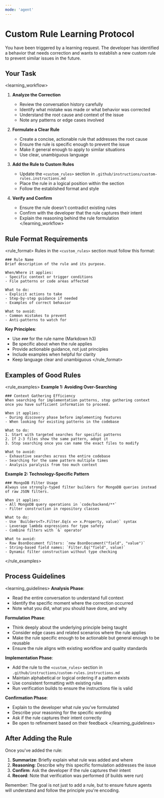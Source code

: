 ```yaml
---
mode: 'agent'
---
```

# Custom Rule Learning Protocol

You have been triggered by a learning request. The developer has identified a behavior that needs correction and wants to establish a new custom rule to prevent similar issues in the future.

## Your Task

<learning_workflow>
1. **Analyze the Correction**
   - Review the conversation history carefully
   - Identify what mistake was made or what behavior was corrected
   - Understand the root cause and context of the issue
   - Note any patterns or edge cases involved

2. **Formulate a Clear Rule**
   - Create a concise, actionable rule that addresses the root cause
   - Ensure the rule is specific enough to prevent the issue
   - Make it general enough to apply to similar situations
   - Use clear, unambiguous language

3. **Add the Rule to Custom Rules**
   - Update the `<custom_rules>` section in `.github/instructions/custom-rules.instructions.md`
   - Place the rule in a logical position within the section
   - Follow the established format and style

4. **Verify and Confirm**
   - Ensure the rule doesn't contradict existing rules
   - Confirm with the developer that the rule captures their intent
   - Explain the reasoning behind the rule formulation
</learning_workflow>

## Rule Format Requirements

<rule_format>
Rules in the `<custom_rules>` section must follow this format:

```
### Rule Name
Brief description of the rule and its purpose.

When/Where it applies:
- Specific context or trigger conditions
- File patterns or code areas affected

What to do:
- Explicit actions to take
- Step-by-step guidance if needed
- Examples of correct behavior

What to avoid:
- Common mistakes to prevent
- Anti-patterns to watch for
```

**Key Principles**:
- Use `###` for the rule name (Markdown h3)
- Be specific about when the rule applies
- Provide actionable guidance, not just principles
- Include examples when helpful for clarity
- Keep language clear and unambiguous
</rule_format>

## Examples of Good Rules

<rule_examples>
**Example 1: Avoiding Over-Searching**
```
### Context Gathering Efficiency
When searching for implementation patterns, stop gathering context once you have sufficient information to proceed.

When it applies:
- During discovery phase before implementing features
- When looking for existing patterns in the codebase

What to do:
1. Start with targeted searches for specific patterns
2. If 2-3 files show the same pattern, adopt it
3. Stop searching once you can name the exact files to modify

What to avoid:
- Exhaustive searches across the entire codebase
- Searching for the same pattern multiple times
- Analysis paralysis from too much context
```

**Example 2: Technology-Specific Pattern**
```
### MongoDB Filter Usage
Always use strongly-typed filter builders for MongoDB queries instead of raw JSON filters.

When it applies:
- All MongoDB query operations in `code/backend/**`
- Filter construction in repository classes

What to do:
- Use `Builders<T>.Filter.Eq(x => x.Property, value)` syntax
- Leverage lambda expressions for type safety
- Combine filters with `&` operator

What to avoid:
- Raw BsonDocument filters: `new BsonDocument("field", "value")`
- String-based field names: `Filter.Eq("field", value)`
- Dynamic filter construction without type checking
```
</rule_examples>

## Process Guidelines

<learning_guidelines>
**Analysis Phase**:
- Read the entire conversation to understand full context
- Identify the specific moment where the correction occurred
- Note what you did, what you should have done, and why

**Formulation Phase**:
- Think deeply about the underlying principle being taught
- Consider edge cases and related scenarios where the rule applies
- Make the rule specific enough to be actionable but general enough to be reusable
- Ensure the rule aligns with existing workflow and quality standards

**Implementation Phase**:
- Add the rule to the `<custom_rules>` section in `.github/instructions/custom-rules.instructions.md`
- Maintain alphabetical or logical ordering if a pattern exists
- Use consistent formatting with existing rules
- Run verification builds to ensure the instructions file is valid

**Confirmation Phase**:
- Explain to the developer what rule you've formulated
- Describe your reasoning for the specific wording
- Ask if the rule captures their intent correctly
- Be open to refinement based on their feedback
</learning_guidelines>

## After Adding the Rule

Once you've added the rule:

1. **Summarize**: Briefly explain what rule was added and where
2. **Reasoning**: Describe why this specific formulation addresses the issue
3. **Confirm**: Ask the developer if the rule captures their intent
4. **Record**: Note that verification was performed (if builds were run)

Remember: The goal is not just to add a rule, but to ensure future agents will understand and follow the principle you're encoding.
